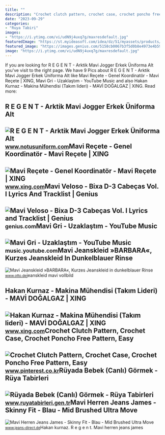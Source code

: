 ```yaml
---
title: ""
description: "Crochet clutch pattern, crochet case, crochet poncho free pattern, easy"
date: "2023-09-29"
categories:
- "Ruya Tabiri"
images:
- "https://i.ytimg.com/vi/udN9j4uxq7g/maxresdefault.jpg"
featuredImage: "https://st.myideasoft.com/idea/dz/51/myassets/products/350/3654cddf-6a94-4995-8725-bae27564f873.jpeg?revision=1654338371"
featured_image: "https://images.genius.com/5158cb0067b3f5d0b8e4973e4b590cc5.1000x1000x1.jpg"
image: "https://i.ytimg.com/vi/udN9j4uxq7g/maxresdefault.jpg"
---
```


If you are looking for R E G E N T - Arktik Mavi Jogger Erkek Üniforma Alt you've visit to the right page. We have 9 Pics about R E G E N T - Arktik Mavi Jogger Erkek Üniforma Alt like Mavi Reçete - Genel Koordinatör - Mavi Reçete | XING, Mavi Gri - Uzaklaştım - YouTube Music and also Hakan Kurnaz - Makina Mühendisi (Takım lideri) - MAVİ DOĞALGAZ | XING. Read more:

R E G E N T - Arktik Mavi Jogger Erkek Üniforma Alt
---------------------------------------------------

 ![R E G E N T - Arktik Mavi Jogger Erkek Üniforma Alt](https://st.myideasoft.com/idea/dz/51/myassets/products/350/3654cddf-6a94-4995-8725-bae27564f873.jpeg?revision=1654338371) <small>www.notusuniform.com</small>Mavi Reçete - Genel Koordinatör - Mavi Reçete | XING
----------------------------------------------------

 ![Mavi Reçete - Genel Koordinatör - Mavi Reçete | XING](https://profile-images.xing.com/images/8dc418d48040d256426c575bee92f99d-1/mavi-reçete.1024x1024.jpg) <small>www.xing.com</small>Mavi Veloso - Bixa D-3 Cabeças Vol. I Lyrics And Tracklist | Genius
-------------------------------------------------------------------

 ![Mavi Veloso - Bixa D-3 Cabeças Vol. I Lyrics and Tracklist | Genius](https://images.genius.com/5158cb0067b3f5d0b8e4973e4b590cc5.1000x1000x1.jpg) <small>genius.com</small>Mavi Gri - Uzaklaştım - YouTube Music
-------------------------------------

 ![Mavi Gri - Uzaklaştım - YouTube Music](https://i.ytimg.com/vi/udN9j4uxq7g/maxresdefault.jpg) <small>music.youtube.com</small>Mavi Jeanskleid »BARBARA«, Kurzes Jeanskleid In Dunkelblauer Rinse
------------------------------------------------------------------

 ![Mavi Jeanskleid »BARBARA«, Kurzes Jeanskleid in dunkelblauer Rinse](https://i.otto.de/i/otto/34015879/mavi-jeanskleid-barbara.jpg?$formatz$) <small>www.otto.de</small>jeanskleid mavi vollbild

Hakan Kurnaz - Makina Mühendisi (Takım Lideri) - MAVİ DOĞALGAZ | XING
---------------------------------------------------------------------

 ![Hakan Kurnaz - Makina Mühendisi (Takım lideri) - MAVİ DOĞALGAZ | XING](https://profile-images.xing.com/images/289af337696a4b285d974d26d39054df-2/hakan-kurnaz.1024x1024.jpg) <small>www.xing.com</small>Crochet Clutch Pattern, Crochet Case, Crochet Poncho Free Pattern, Easy
-----------------------------------------------------------------------

 ![Crochet Clutch Pattern, Crochet Case, Crochet Poncho Free Pattern, Easy](https://i.pinimg.com/originals/0e/28/2e/0e282ea1bb11eb4ac96ae0e2a9754c8f.jpg) <small>www.pinterest.co.kr</small>Rüyada Bebek (Canlı) Görmek - Rüya Tabirleri
--------------------------------------------

 ![Rüyada Bebek (Canlı) Görmek - Rüya Tabirleri](https://www.ruyatabirleri.gen.tr/wp-content/uploads/2016/12/ruyada-bebek-gormek.jpeg) <small>www.ruyatabirleri.gen.tr</small>Mavi Herren Jeans James - Skinny Fit - Blau - Mid Brushed Ultra Move
--------------------------------------------------------------------

 ![Mavi Herren Jeans James - Skinny Fit - Blau - Mid Brushed Ultra Move](https://cdn03.plentymarkets.com/0f5s7pecmais/item/images/35389/full/35389-mavi-0042423429-0193-vo.jpg) <small>www.jeans-direct.de</small>Hakan kurnaz. R e g e n t. Mavi herren jeans james
